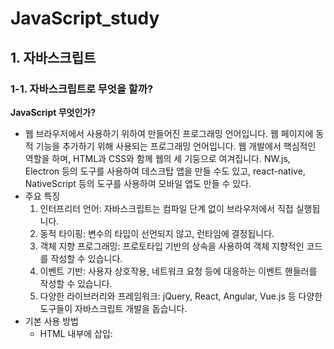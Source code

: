 # JavaScript_study
## 1. 자바스크립트
### 1-1. 자바스크립트로 무엇을 할까?
**JavaScript 무엇인가?**
- 웹 브라우저에서 사용하기 위하여 만들어진 프로그래밍 언어입니다. 웹 페이지에 동적 기능을 추가하기 위해 사용되는 프로그래밍 언어입니다. 웹 개발에서 핵심적인 역할을 하며, HTML과 CSS와 함께 웹의 세 기둥으로 여겨집니다. NW.js, Electron 등의 도구를 사용하여 데스크탑 앱을 만들 수도 있고, react-native, NativeScript 등의 도구를 사용하여 모바일 앱도 만들 수 있다.
- 주요 특징
    1. 인터프리터 언어: 자바스크립트는 컴파일 단계 없이 브라우저에서 직접 실행됩니다.
    2. 동적 타이핑: 변수의 타입이 선언되지 않고, 런타임에 결정됩니다.
    3. 객체 지향 프로그래밍: 프로토타입 기반의 상속을 사용하여 객체 지향적인 코드를 작성할 수 있습니다.
    4. 이벤트 기반: 사용자 상호작용, 네트워크 요청 등에 대응하는 이벤트 핸들러를 작성할 수 있습니다.
    5. 다양한 라이브러리와 프레임워크: jQuery, React, Angular, Vue.js 등 다양한 도구들이 자바스크립트 개발을 돕습니다.
- 기본 사용 방법
    - HTML 내부에 삽입: <script> 태그를 사용해 HTML 문서 내에 직접 작성할 수 있습니다.
    - 외부 스크립트 파일: 별도의 .js 파일로 작성하고 HTML에서 불러올 수 있습니다.
- 주요 개념
    - 변수와 데이터 타입: let, const, var를 사용해 변수를 선언합니다. 기본 데이터 타입에는 숫자, 문자열, 불리언, 객체 등이 있습니다.
    - 함수: 기능을 수행하는 코드 블록으로, function 키워드를 사용해 정의합니다.
    - DOM 조작: Document Object Model을 사용해 HTML 요소를 동적으로 조작할 수 있습니다.
    - 이벤트 처리: 클릭, 마우스 이동, 키보드 입력 등의 사용자 동작에 반응하도록 이벤트 리스너를 추가할 수 있습니다.
  
#### 웹의 요소르 제어
- HTML이나 CSS와 함꼐 사용해서 웹의 요소를 움직이거나 포토 갤러리를 펼쳐 놓는 것처럼 웹 사이트 UI부분에 많이 활용한다.
    - 웹 사이트 UI(user interface)란 메뉴, 택스트, 팝업 창 등 사용자가 사이트를 폄리하게 둘러볼 수 있도록 만드는 모든 디자인 요소
  
#### 웹 애플리케이션을 만든다.
과거 웹은 단순히 정보를 나열하고 검색했다면, 최근 웹은 사용자와 실시간으로 정보를 주고, 받으며 마치 애플리케이션처럼 동작한다. 웹 브라우저에서 문서도 작성할 수 있고 그림을 그릴 수도 있으며 게임도 할 수 있다.
  
#### 다양한 라이브러리를 사용할 수 있다.
웹 애플리케이션을 개발할 때 사용하는 리액트, 앵귤러, 뷰 같은 프레임워크도 있고, 그래픽 활용을 위한 D3.js나 DOM을 쉽게 조작할 수 있게 해주는 제이쿼리 같은 라이브러리도 있다.  
  
#### 서버 개발을 할 수 있다.
Node.js는 프런트엔드 개발에서 사용하던 자바스크립트를 백엔드 개발에서 사용할 수 있도록 만든 프레임워크이다. 흔히 백엔드 개발 언어라고 하면 PHP, 자바, 닷넷을 생각하지만 이제는 자바스크립트만 알아도 서버 개발까지 영역을 확대할 수 있다.
  
  
### 1-2. 웹 브라우저가 자바스크립트를 만났을 때
#### 웹 문서 안에 script 태그로 자바스크립트 작성
script 태그 : 짧은 자바스크립트 소스 코드 경우 웹문서에 script 태그 사이에 자바스크립트 소스를 작성할 수 있다.
- 웹 문서 안의 어디든 위치할 수 있고 삽입된 위치 그 자리에서 바로 스크립트가 실행
  
#### 외부 스크립트 파일로 연결해서 자바스크립트 작성하기
css와 마찬가지로 자바스크립트 소스도 따로 파일로 저정한 후 문서에 연결해서 사용할 수 있다.
```css
<script src="외부 스크립트 파일 경로"></script>
```
이용해 외부의 스크립트를 연결할 수 있다.
  

### 1-3. 자바스크립트 용어와 기본 입출력 방법
#### 식과 문
- 식 expression : 표현식이라고도 하는데, 연산뿐만 아니라 실제 값도, 함수를 실행하는 것도 식이다.
- 문 statement : 문은 명령으로 문의 끝에는 세미콜론(;)을 붙여서 구분한다.
  
#### 간단한 입출력 방법
- 알림 창 출력
    - 알림 창 alert은  가장 많이 사용하는 간단한 대화 상자이다.
    ```javascript
    alert(메시지)
    ```
    - 단순히 메시지를 보여 주는 기능
    - 괄호 안에 따옴표(" "또는 ' ')
- 확인 창 출력
    - confirm 확인 창 : "확인"이나 "취소" 버튼 중에서 직접 클릭할 수 있다.
    ```javascript
    confirm(메시지)
    ```
- 프롬프트 창에서 입력받기
    - 프롬프트 창 prompt : 텍스트 필드가 있는 작은 창이다. 텍스트 필드 안에 간단한 메시지를 입력할 수 있으며 그 내용을 가져와 프로그램에서 사용할 수 있다.
    ```javascript
    prompt(메시지) 또는 prompt(메시지, 기본값)
    ```
- 웹 브라우저 화면에 출력을 담당하는 document.write() 문
    - document.write() : 단순히 브라우저 화면에서 결괏값을 확인하는 용도로 사용한다.
    - 웹 문서(document)에서 괄호 안의 내용을 표시(write)하는 명령문 
    - 괄호 안에 실제 웹 브아우저 화면에 표시할 내용이나 어떤 결괏값이 저정된 변수를 넣고 큰따옴표("")나 작은 따옴표('') 사이에 입력한 내용은 웹 브라우저 화면에 그대로 표시된다.
    - "+" 연결 연산자 : 내용과 변수를 연결
- 콘솔 창에 출력하는 console.log() 문
    - console.log() : 괄호 안의 내용을 콘솔 창에 표시한다. 콘솔 창은 웹 브라우저의 개발자 도구 창에 포함되어 있는 공간이다. 콘솔 창에서 소스 코드의 오류를 발견하거나 변숫값을 확인할 수 있다.

### 1-4. 자바스크립트 스타일 가이드
코딩은 읽기 쉽고 오류를 줄일 수 있도록 코드를 작성하는 것이 중요하다. 코드 작성하고 효율적으로 유지하려면 몇 가지 코딩 규칙을 지켜야 한다.
#### 코딩 규칙이 왜 필요할까?
자스크립트 코딩 교칙은 스타일 가이드나 코딩 컨벤션, 코딩 스타일, 표준 스타일이라고 한다.
- 자스크립트는 웹 문서에 동적인 효과를 주기 위해 출발한 언어로 다른 프로그래밍 언어에 비해 데이터 유형이 유연해서 곳곳에 사용자가 주의를 기울이지 않으면 오류가 발생한다.
- 오픈소스에 기여하거나 누군가와 공유할 소스라면 코드를 더욱 깔끔하게 작성해야한다. 소스코드의 오류도 줄이고 일관성이 생겨야 읽기가 쉬워진다.
- 애플리케이션은 유지 보수할 때도 수월하고 비용도 휠씬 줄어든다.
  
#### 자바스크립트 스타일 가이드
- 회사 자체적으로 만들수도 있지만 보통은 구글이나 에어비앤비 기준으로 작성함
- 구글(https://google.github.io/styleguide/jsguide.html)
- 에비앤비(https://airbnb.io/javascript/)
  
#### 자바스크립트 소스를 작성할 때 지켜야 할 규칙
1. 코드를 보기 좋게 들여쓰기한다.
    - 들여쓰기는 소스 간ㅢ 포함 관계를 알아보기 쉽게 해준다.
    - 공백을 2칸이나 4칸인 들여쓰기를 권장한다.
2. 세미콜론으로 문장을 구분한다.
    - 세미콜론(;)은 문장의 끝을 나타내며 문장과 문장을 구분하는 역할도 한다.
    - 문장을 명확하게 표시해 주면 소스를 디버깅하기 쉽다.
    - 한 줄에 한 문장만 작성하는 것이 가독성이 좋다.
    ```javascript
    // 권장하지 않음
    var n = 10

    // 권장함
    var n = 10;

    // 권장하지 않음
    var n =10; var sum = 0;
    ```
3. 공백을 넣어 읽기 쉽게 작성한다.
    - 예약어나 연산자, 값 사이에는 공백을 넣어서 소스 코드를 읽기 쉽게 작성한다.
    - 공백이 없어도 자바스크립트는 잘 실행되지만, 개발자가 소스 코드를 읽거나 디버깅을 할 때는 공백이 있어야 가독성이 좋다.
    ```javascript
    // 권장하지 않음
    var num=2;
    var sum=num+10;

    // 권장함
    var num = 2;
    var sum = num + 10;
    ```
4. 소스 코를 잘 설명하는 주석을 작성한다.
    - 프로그래밍의 주석comment은 소스 코드를 살펴보기 위해 꼭 필요한 요소
    1. 한 줄 주석 : "//" 붙이고 내용을 작성
    2. 여러 줄 주석 : "/*" 시작해서 내용을 작성 후 "*/" 끝내면 된다.
5. 식별자는 정해진 규칙을 지켜 작성한다.
    - 식별자identifier : 개발자가 자바스크립트의 변수, 함수, 속성 등을 구별하려고 이름 붙인 특정 단어를 의미한다.
    ```javascript
    var name = prmpt("이름을 입력하시오 : ")
    // name == 식별자
    ```
    - 첫 글자는 반드시 영문자나 언더스코어(_), 또는 달러 기호($)
    - 두 단어 이상이 모여 하나의 식별자를 만들 경우 하이픈(-), 언더스코어(_)로 연결
6. 예약어는 식별자로 사용할 수 없다.
    - 예약어keywed : 식별자로 사용할 수 없도록 자바스크립트에 미리 정해 놓은 단어
  
  
## 2. 자바스크립트 기본 문법
### 2-1. 변수
#### 변수란?
- 변수 variable : 프로그램을 실행하는 동안 값이 여러 번 달라질 수 있는 데이터를 가리킨다.
- 상수 constant : 값을 한번 지정하면 바뀌지 않는 데이터
  
#### 변수 선언의 규칙
1. 변수 이름은 영어 문자와 언더스코어(_), 숫자로 사용한다.
    - 첫 글자는 영어 대소 문자, 언더스코어(_)만 사용
    - 숫자, 띄어쓰기는 첫 글자로 올 수 없다.
2. 자바스크립트는 영어 대소 문자를 구별하며 예약어는 변수 이름으로 쓸 수 없다.
3. 여러 단어를 연결한 변수 이름은 중간에 대문자를 섞어 쓴다.
    - 한 단어로 이루어진 변수 이름은 모두 소문자 사용
    - 두 단어 이상인 경우 새로운 단어는 대문자로 시작해 구분한다.
    - 낙타 표기법 Camel case
4. 변수 이름은 의미 있게 작성한다.
    - 프로그래밍할 때는 변수를 수십 개 사용하므로 각 변수의 역할을 일일이 기억하기가 쉽지 않다. 그래서 변수 이름만 보고도 대충 어떤 값인지 추측할 수 있도록 하는 것이 좋다.
  
#### 변수 선언
```javascript
var 변수명
```
- var : 자바스크립트에서 변수 선언을 할 때 사용한다.
- 값 활당 : "=" 로 변수에 값을 저장할 수 있다.
  
  
### 2-2. 자료형
#### 자료형이란?
자료형 data type : 데이터 유형, 데이터 타입, 데이터형이라고도 한다.
자바스크립트의 자료형 : 기본 유형(숫자형, 문자열, 논리형), 복합 유형(배열, 객체), 특수 유형(undefined, null)
- 숫자형 number : 따움표 없이 숫자로만 표기
    - 정수 : 소수점 없는 숫자
    - 실수 : 소수점 있는 숫자
- 문자열 string : 작은따움표나 큰따옴표로 묶어서 나타냄, 숫자를 따움표로 묶으면 문자로 인식
- 논리형 boolean : 참(ture)과 거짓(false) 두가지, 소문자로만 표기
- 배열 : 하나의 변수에 여러 개의 값을 저장
    - 대괄호([])로 묶으면 배열을 선언할 수 있다.
    ```javascript
    배열명["값1", "값2", "값3", ...]
    ```
    - 각 배열은 인덱스 Index 번호가 있으면 0부터 시작한다.
- 객체 : 함수와 속성을 함께 포함
- undefined : 자료형이 지정되지 않았을 때의 상태
    - 변수를 선언하고 값을 할당하지 않았을 때의 상태
- null : 값이 유효하지 않을 때의 상태
    - 변수에 할당된 값이 유효하지 않다는 의미
  
### 2-3. 연산자
#### 산술연산자
산술 연산자 : 수학 계산을 할 때 사용하는 연산자
- 종류
    - "+" ; 두 피연산자의 값을 더함
    - "-" : 첫 번째 피연산자 값에서 두 번째 피연산자 값을 뺍니다.
    - "*" : 두 피연산자의 값을 곱함
    - "/" : 첫 번째 피연산자 값을 두 번째 피연산자 값으로 나눔
    - "%" : 첫 번째 피연산자 값을 두 번째 피연산자 값으로 나눈 나머지
    - "++" : 피연산자를 1 증가
        "a++" : 연산식을 먼저 수행 후 1을 더함
        "++a" : 1을 증가 시킨 후 연산식을 수행함
    - "--" : 피연산자를 1 감소
  
#### 할당 연산자
할당 연산자 assignment operator : 연산자(또는 연산식) 오른쪽의 실행 결과를 왼쪽 변수에 할당하는 연산자로 대입 연산자라고도 한다. 변수에 값을 할당하거나 연산식의 결과를 변수에 저장할 때 할당 연산자를 사용한다.
- 종류
    - "=" : 연산자 오른쪽의 값을 왼쪽 변수에 할당
    - "+=" : y = y + x 의미
    - "-=" : y = y - x 의미
    - "*=" : y = y * x 의미
    - "/=" : y = y / x 의미
    - "%=" : y = y % x 의미
  
#### 연결 연산자
연결 연산자 : 둘 이상의 문자열을 합쳐서 하나의 문자열로 만드는 연산자이다.
- "+" 기호를 사용한다.
- 연결 연산자는 문자열끼리 연결한다고 해서 문자열 연산자라고 한다.
  
#### 비교 연산자
비교 연산자 comparison operators : 피연산자 2개의 값을 비교해서 참이나 거짓으로 결괏값을 반환한다.
- 종류
```javascript
    ==  // 서로 같으면 True
    === // 피연산자도 같고 자료형도 같으면 True
    !=  // 피연산자가 서로 같지 않으면 True
    !== // 피연산자가 같지 않거나 자료형이 같지 않으면 True
    <  //왼쪽 피연산자가 오른쪽 피연산자보다 작으면 true
    <= //왼쪽 피연산자가 오른쪽 피연산자보다 작거나 같으면 true 
    > // 왼쪽 피연산자가 오른쪽 피연산자보다 크면 true
    > // 왼쪽 피연산자가 오른쪽 피연산자보다 크거나 같으면 true
```
- ==,!= 연산자와 ===,!== 연산자
    - ==, != : 피연산자의 자료형을 자동으로 변환해서 비교
    ```javascript
    3 == "3" //true
    3 != "3" //fales
    ```
    - ===, !== : 피연산자의 자료형을 자동으로 변환하지 않는다.
    ```javascript
    3 === "3" //fales
    3 !== "3" //true
    ```
- 문자열 비교
    - 비교 연산자는 숫자뿐만 아니라 문자열도 서로 비교할 수 있다.
    - 문자열에 있는 문자들의 아스키값을 비교해서 결정한다.
    ```javascript
    "A" > "B" // 65 > 66 -> fales
    "java" > "Java" // true 소문자 > 대문자
    ```
  
#### 논리 연산자
논리 연산자 boolean 연산자 : true, false를 처리하는 연산자
- 종류
    - OR ( || ) : 피연산자 중 하나만 true여도 true
    - AND ( && ) : 피연산자 모두 true이면 true
    - NOT ( ! ) : 피연산자의 반댓값을 지정
  
  
### 2-4. 조건문
#### if 문과 if~else 문
- if 문 : 괄호 안의 조건을 체크해서 결괏값이 true면 if 문 다음에 오는 명령을 실행하고 false면 아무것도 하지 않는다.
    ```javascript
    if(조건) {
        true 시 실행할 명령
    }
    ```
- if ~ else 문 : 괄호 안의 조건을 체크해서 결괏값이 true면 if 문 다음에 오는 명령을 실행하고, false면 else 다음에 오는 명령을 실행한다.
    ```javascript
    if(조건) {
        true 시 실행할 명령
    } else {
        fales 시 실행할 명령
    }
    ```
  
#### 조건 연산자로 조건 체크하기
만약 조건이 하나이고 true일 때와 false일 때 실행할 명령이 각각 하나뿐이라면 if~else 문 대신 조건 연산자를 사용할는 것이 간단하다. 
```javascript
(조건) ? true일 때 실행할 명령 : false일 때 실행할 명령
```
  
#### 논리 연산자로 조건 체크하기
조건을 2개 이상 체크할 경우에는 논리 연산자를 사용해 조건식을 만든다.
- OR 연산자
    - "||" 사용
    - 피연산자 2개 중에서 true가 하나라도 있으면 결괐값은 true
    - 연산값    
        - false || false = false
        - false || true = true
        - true || false = true
        - true || true = true
    - 첫 조건이 true 이면 무조건 true 이기 때문에 첫 조건을 true 가 될 확률이 높은 조건은 먼저 작성한다.
- AND 연산자
    - "&&" 사용
    - 피연산자 2개 모두 true 이면 결괏값은 true
    - 연산값
        - false && false = false
        - false && true = false
        - true && false = false
        - true && true = true
    - 첫 조건이 false 이면 무조건 false 이기 때문에 첫 조건을 false 가 될 확률이 높은 조건은 먼저 작성한다.
- NOT 연산자
    - "!" 사용
    - 연산값
        - false = true
        - true = false
    ```javascript
    if(변수 !== null) { 실행할 명령 } // 입력값이 null이 아니면 if 문을 실행
    ```
  
#### switch 문
switch 문 : 조건을 체크한 후 case 문을 사용하여 명령을 처리할 수 있다.
- if~else 문을 여러 개 사용할는 경우 사용한다.
- 기본형
    ```javascript
    switch(조건)
    {
        case 값1: 명령1
            break
        case 값2: 명령2
            break
        ...
        default: 명령n
    }
    ```
- default : switch 문의 마지막에 작성하며 break 문을 쓰지 않는다.

#### prompt() 문 과 parselnt() 함수
- prompt() 로 받은 값은 기본적으로 문자열로 저장된다.
- 산술 연산시 자동으로 숫자형으로 변환되지만 예상하지 못한 문제가 발생할 수 있다.
- parselnt() 함수 : 괄호 안의 값을 정수로 변환
  
  
### 2-5. 반복문
#### 반복문
반복문은 어떤 동작을 여러 번 실행할 때 사용한다. 불필요한 명령을 여러 번 복잡하게 쓰지 않고 반복문 하나로 간단하게 코드를 작성할 수 있다.
  
#### for 문
- for 문 : 자바스크립트에서 가장 많이 사용하는 반복문이다. for 문은 값이 일정하게 커지면서 명령을 반복하여 실행할 때 사용한다.
    ```javascript
    for(초깃값; 조건; 증가식) {
        실행할 명령
    }
    ```
    - 초깃값 : 카운터 변수를 초기화, 초깃값은 0이나 1부터 시작
    - 조건 : 명령을 반복하기 위해 조건을 체크, 이 조건을 만족해야 그다음에 오는 명령을 실행
    - 증가식 : 명령을 반복한 후 실행, 보통 카운터 변수를 1 증가시키는 용도로 사용
- 중첩 for 문 : for 문 안에 다른 for 문을 넣어 사용하는 것
    ```javascript
    for(초깃값1; 조건1; 증가식1) {
        for(초깃값2; 조건2; 증가식2) {
            실행할 명령
            }
        }
    ```
#### while 문과 do~while 문
- while 문 : 조건이 true인 동안 명령을 반복한다.
    ```javascript
    while(조건) {
        실행할 명령
    }
    ```
- do~while 문 : 조건이 맨 뒤에 붙는다. do 문은 일단 명령을 한번 실행한 후 while 문에서 조건을 체크한다. 그러므로 조건이 false라도 최소한 한 번은 실행한다.
    ```javascript
    do {
        실행할 명령
    }  while(조건)
    ```
  
#### break 문과 continue 문
반복문은 지정한 횟수만큼 명령을 반복할 때 사용한다. 하지만 특정 조건에서 반복문을 멈추어야 하거나, 반복문 중간에서 앞으로 되돌아가야 할 경우가 있다. 이때 break 문과 continue 문 사용한다.
- break 문
    - 반복문에서 조건의 역할은 명령이 조건에 맞는지 체크하고 명령을 반복한다. 또한 조건 안에는 종료 조건도 포함되어 있다.
- continue 문
    - 주어진 조건에 해당하는 값을 만나면 해당 반복문을 건너뜁니다. 그리고 반복문의 맨 앞으로 되돌아가 다음 과정으로 넘어가도록 한다.
      
  
## 3. 함수와 이벤트
### 3-1. 함수
함수 function : 단순히 동작 하나만 실행되는 게 아니라 여러 가지 동작이 연결되게 몪은은 명령
- 장점 :
    - 시작과 끝을 명확하게 구별가능
    - 묶은 기능으로 어디서든 같은 이름으로 명령을 실행할 수 있다.
- 개발자는 자신이 필요한 명령을 직접 함수로 만들어서 사용할 수 있다.,
  
#### 함수 선언 및 호출
함수를 사용하는 가장 기본적인 방법은 함수를 만들 때 이름을 붙이고 필요할 때마다 함수 이름을 사용해 실행하는 것이다.
```javascript
// 함수 선언 : 함수를 정의, 원하는 함수를 만드는 과정
function 함수명() {
    명령
}

// 함수 호출 : 함수를 실행, 원하는 함수를 이름으로 해당 기능을 사용
함수명() 또는 함수명(변수)
```
- function 함수 : 함수를 선언할 때 사용하는 예약어로 함수명과 그 함수가 실행할 명령어를 중괄호 안에 작성한다.
- 소스 해석을 위해 선언한 함수들은 모아둔다.
- 함수 선언과 호출의 순서 : 자바스크립트는 함수 선언과 호출의 순서가 흐름에 영향을 주지 않는다. 그렇기에 앞부분이나 뒷부분에 따로 모아 놓고 호출한다.
  
  
### 3-2. var를 사용한 변수의 특징
#### 스코프
변수가 어디까지 유효한지 범위를 가리키는 영역은 함수에서 사용할 때 주의해야 한다.
- 스코프 scope : 변수를 선언하고 사용할 때 변수가 적용되는 범위
- 지역 변수 local variable : 한 함수 안에서만 사용할 수 있는 변수
    - 선언한 함수 안에서 선언한 변수
- 전역 변수 global variable : 스크립트 소스 전체에서 사용할 수 있는 변수
    - 함수안에서 var 예약어를 사용하지 않고 변수 선언을 하면 전역 변수 선언이 된다.
  
#### var와 호이스팅
- 호이스팅 hoistiong : '끌어올린다' 뜻으로 상황에 따라 변수의 선언과 할당을 분리해서 선언 부분을 스코프의 가장 위쪽으로 끌어올리는 것
    - 자바스크립트 해석기 interpreter는 함수 소스를 흝어보면서 var를 사용한 변수는 따로 기억한다. 즉, 변수를 실행하기 전이지만 '이런 변수가 있구나' 하고 기억해 두기 때문에 마치 선언한 것과 같은 효과가 있다.
  
#### 변수의 재선언과 재할당
var를 사용한 변수는 호이스팅 외에도 재선언과 재할당을 할 수 있다.
```javascript
function addNumber(num1, num2) {
    return num1 + num2;
}
// 30 선언
var sum = addNumber(10, 20);
console.log(sum);

// 50 재할당
sum = 50;
console.log(sum);

// 100 재선언
var sum = 100;
console.log(sum);
```
  
  
### 3-3. let와 const의 등장
var은 의도치 않은 전역 변수가 되거나 재할당과 재선언을 할 수 있다. 이는 자칫하면 예상하지 못한 오류가 발생할 수 있다. 이에 let과 const는 이를 보완한 예약어이다.
#### let
- let : 변수를 선언한 블록에서만 유효하고 블록을 벗어나면 사용할 수 없다.
    - 재할당은 가능하지만 재선언은 할 수 없는 변수
    - 호이스팅이 없는 변수
    - 지역 변수 사용 시 해당 지역에서만 사용할 수 있음
  
#### const
- const : 변수를 선언할 때 사용하는 예약어로 선언한 변수는 상수 변수 constant variable 이다. 상수는 프로그램 안에서 변하지 않는 값
    - 변하지 않는 값을 변수로 선언할 때 사용함
    - 블록 레벨의 스코어
    - 재선언, 재할당 둘다 불가능한 변수
  
#### 자바스크립트 변수
1. 글로벌 변수는 최소한으로 사용
    - 사용하기 편리 하지만, 예상하지 못한 곳에서 값이 변할 수 있는 가능성이 높음
    - 오류가 발생할 확률이 높음
2. var 변수는 함수의 시작 부분에서 선언
    - 내부에서 호이스팅이 생기므로 오류가 발생함
    - 함수 시작 부분에 선언하는 것이 변수를 확인하기도 쉽고 오류를 줄이는 방법이다.
3. for 문에서 카운터 변수를 사용할 때는 var 예약어를 사용하지 않는다.
    - for 문 안에서 만 사용할 카운터 변수는 그 블록 안에서 만 사용할 것이므로 var 하기도 하지만 var의 함수 레벨 스코프로 인해 오류가 발생 할 수 있다.
    - for 변수 사용 시
        - for 문 블록 밖에 선언
        - let를 사용해 블록 변수로 선언
4. ES6를 사용한다면 예약어 var보다 let를 사용하는 것이 좋다.
    - var은 재선언할 수 있으므로 실수로 같은 변수를 다시 언언하더라도 오류가 발생하지 않기에 이를 사전에 방지하기 위해 재선언 할 수 없는 let이 더 안전하다.
  
  
### 3-4. 재사용할 수 있는 함수
#### 매개변수, 인수, return
- 매개변수(Parameter)
    - 정의: 함수를 정의할 때 사용되는 변수입니다. 이 변수들은 함수가 호출될 때 받게 될 데이터의 형태를 정의합니다.
    - 용도: 함수의 입력을 정의하는 데 사용됩니다. 함수 내부에서, 매개변수는 함수가 호출될 때 전달되는 실제 값(인수)을 참조하는 변수로 작용합니다.
- 인수(Argument)
    - 정의: 함수를 호출할 때 함수에 전달되는 실제 값입니다.
    - 용도: 함수에 전달되어야 할 구체적인 값을 제공하는 데 사용됩니다. 함수는 이러한 인수를 받아 로직에 따라 처리합니다.
- 반환값(return)
    - 정의: 함수가 작업을 마친 후 그 결과를 호출한 곳으로 돌려주는 값입니다.
    - 용도: 함수의 실행 결과를 호출자에게 전달하는 데 사용됩니다. 함수는 특정 연산을 수행한 후 그 결과를 반환값으로 제공할 수 있습니다.
  

### 3-5. 함수 표현식
#### 익명 함수 
익명 함수 : 이름이 없는 함수를 말한다. 즉, 함수 선언 시 이름을 붙이지 않은 것
- 실행법 
    - 익명 함수는 함수 자체가 식이므로 함수를 변수에 할당할 수 있으며, 또한 다른 함수의 매개변수로 사용할 수도 있다.
  
#### 즉시 실행 함수
일반적으로 함수는 선언하고 필요할 때마다 호출해서 실행하는 방법을 많이 사용한다. 하지만 한 번만 실행하는 함수라면 함수를 정의하면서 동시에 실행할 수 있다. 바로 즉시 실행 함수이다.
- 즉시 실행 함수 : 함수를 실행하는 순간에 자바스크립트 해석에서 함수를 해석한다.
```javascript
//기본형 1
(function(){
    명령
}());

//기본형 2
(function(매개변수){
    명령
}(인수));
```
  
#### 화살표 함수
화살표 함수 : 화살표 표기법을 사용해 함수 선언을 좀 더 간단하게 작성하는 함수로 익명 함수에서만 사용할 수 있다.
```javascript
// 화살표 기본 함수
(매개변수) => { 함수 내용 }


// 매개변수가 없을 경우
const 변수 = function(){ 명령; }
// 화살표 함수
const 변수 = () => { 명령; }
// 중괄호 생략
const 변수 = () => 명령; 


// 매개변수가 1개인 경우
let 변수 = function(매개변수) { 명령; }
// 화살표 함수
let 변수 = 매개변수 => { 명령; }


// 매개변수가 2개인 이상인 경우
let 변수 = function(매개변수1, 매개변수2) { 명령; }
// 화살표 함수
let 변수 = (매개변수1, 매개변수2) =>  명령; 

```
  

### 3-6. 이벤트와 이벤트 처리기
#### 이벤트 알아보기
이벤트event는 사용자의 행동(예: 클릭, 키보드 입력, 마우스 이동 등)이나 브라우저의 특정 동작(예: 페이지 로딩 완료, 비디오 재생 종료 등)에 반응하여 실행되는 코드를 말합니다. 이벤트를 사용함으로써 웹 페이지나 애플리케이션에 동적인 상호작용을 추가할 수 있습니다.
- 이벤트는 주로 마우스나 키보드를 사용할 때, 웹 문서를 불러올 떄, 폼form에 내용을 입력할 때 발생
- 마우스 이벤트
    - 마우스를 이용해서 버튼이나 휠 번튼을 조작할 때 발생
    - 종류
        - click : 사용자가 HTML 요소를 클릭할 때 이벤트가 발생
        - dblclik : 사용자가 HTML 요소를 더블클릭할 때 이벤트가 발생
        - mousedown : 사용자가 요소 위에서 마우스 버튼을 눌렀을 때 이벤트 발생
        - mousemove : 사용자가 요소 위에서 포인터를 움직일 때 이벤트가 발생
        - mouseover : 마우스 포인터가 요소 위로 옮겨질 때 이벤트가 발생
        - mouseout : 마우스 포인터가 요소를 벗어날 때 이벤트가 발생
        - mousup : 사용자가 요소 위에 놓인 마우스 버튼에서 손을 뗄 때 이벤트가 발생
- 키보드 이벤트
    - 키보드 이벤트는 키보드에서 특정 키를 조작할 때 발생
    - 종류
        - keydown : 사용자가 키를 누르는 동안 이벤트가 발생
        - keypress : 사용자가 키를 눌렀을 때 이벤트가 발생
        - keyup : 사용자가 키에서 손을 뗄 때 이벤트가 발생
- 문서 로딩 이벤트
    - 서버에서 웹 문서를 가져오거나 문서를 위아래로 스크롤하는 등 웹 문서를 브라우저 창에 보여 주는 것과 관련된 이벤트
    - 종류
        - abort : 문서가 완전히 로딩되기 전에 불러오기를 멈췄을 때 이벤트가 발생
        - error : 문서 가 정확히 로딩되지 않았을 때 이벤트가 발생
        - load : 문서 로딩이 끝나면 이벤트가 발생
        - resize : 문서 화면 크기가 바뀌었을 때 이벤트가 발생
        - scroll : 문서 화면이 스크롤되었을 때 이벤트가 발생
        - unload : 문서에서 벗어날 때 이벤트가 발생
- 폼 이벤트
    - 폼은 로그인, 검색, 게시판, 설문 조사처럼 사용자가 입력하는 모든 요소를 가리킵니다.
    - 종류
        - blur : 폼 요소에 포커스를 잃었을 때 이벤트가 발생
        - change : 목록이나 체크 상태 등이 변경되면 이벤트가 발생
            - input, select, textarea 태그에서 사용
        - focus : 폼 요소에 포커스가 놓였을 때 이벤트가 발생
            - label, select,textarea, button 태그에서 사용
        - reset : 폼이 리셋되었을 떄 이벤트가 발생
        - submit : submit 번튼을 클릭했을 때 이벤트가 발생
  
#### 이벤트 처리
웹 문서에서 이벤트가 발생하면 처리하는 함수를 이벤트 처리기 또는 이벤트 핸들러event handler
- 이벤트 처리에 가장 기본적인 방법은 이벤트가 발생한 HTML 태그에 이벤트 처리기를 직접 연결하는 것
```javascript
<태그 on이벤트명 = "함수명">
```
  

### 3-7. DOM을 이용한 이벤트 처리기
DOM을 사용하여 자바스크립트에 HTML의 요소를 가져와서 이벤트 처리기를 연결한다.
```javascript
웹 요소.onclick = 함수;

// 방법 1 - 웹 요소를 변수로 지정 & 미리 만든 함수 사용
    var changeBttn = document.querySelector("#change");
    changeBttn.onclick = changeColor;
    
	function changeColor() {
        document.querySelector("p").style.color = "#f00";
        }

// 방법 2 - 웹 요소를 따로 변수로 만들지 않고 사용
    document.querySelector("#change").onclick = changeColor;

		function changeColor() {
      document.querySelector("p").style.color = "#f00";
    }

// 방법 3 - 직접 함수를 선언
    document.querySelector("#change").onclick = function() {
      document.querySelector("p").style.color = "#f00";
    };
```
  
  

## 4. 자바스크립트와 객체
### 4-1. 객체
객체 object : 자바스크립트에서 객체는 프로그램에서 인식할 수 있는 모든 대상을 가리킨다. 윕 사이트나 웹 애플리케이션을 개발하는 언어이므로 웹과 관련된 대상을 모두 객체로 인식한다.
- 자바스크립트 객체 종류
    - 문서 객체 모델(DOM) : 웹 문서 자체도 객체이고 그 안에 삽입되어 있는 이미지와 링크, 텍스트 필드 등도 모두 객체이다. 일반적으로 웹 문서에 삽입하는 요소는 document, image, link 객체 등이 있다.
    - 브라우저 관련 객체 : 웹 브라우저에서 사용하는 정보도 객체로 나타낼 수 있다. 사용하는 브라우저 정보를 담고 있는 navigator 객체를 비롯해 history, location, screen 객체 등이 있다.
    - 내장 객체: 웹 프로그래밍을 할 때 자주 사용하는 요소로는 자바스크립트 안에 미리 객체로 정의되어 있는데, 이를 내장 객체라고 한다.
- 자바스크립트는 모든 것이 객체
- 객체의 인스턴스
    - 자바스크립트에서 객체는 참조 형태로 사용해야 한다. 즉, 객체 자체가 아니라 인스턴스 instance의 형태로 만들어서 사용한다.
    - 객체가 틀이라면 그 틀을 기본으로 해서 계속 같은 모양으로 찍어 내는 것이 인스턴스 이다.
    ```javascirpt
    new 객체명
    ```
- 프로퍼티와 메서드
    - 프로퍼티 property : 객체의 측징이나 속성
    - 메서드 method : 객체에서 할 수 있는 동작
    - 이를 이용해서 자바스크립트 프로그램을 작성하는 것
- 마침표 표기법으로 프로퍼티와 메서드 작성
    - 인스턴스는 객체의 프로퍼티와 메서드를 그대로 물려받아서 똑같이 사용한다. 프로퍼티와 메서드를 표시하려면 인스턴스명 뒤에 마침표(.)를 붙이고 객체의 프로퍼티나 메서드 이름을 작성한다.
    - 메서드는 함수와 같은 역할을 하므로 이름 옆에 괄호를 넣어야 한다.
  
  
### 4-2. 자바스크립트의 내장 객체
자바스크립트 내장 객체에는 웹 문서의 계층 구조와 상관없이 나타낼 수 있는 객체이다.
#### Array 객체
- Array 객체 : 자바스크립트의 여러 가지 내장 객체 중에서 배열을 다룬다.
    ```javascript
    var numbers = new Array(); // 배열의 크기를 지정하지 않음
    var numbers = new Array(4); // 배열의 크기를 지정함

    var numbers = ["one", "two", "three", "four"]; //배열 선언
    var numbers = Array("one", "two", "three", "four"); // Array 객체를 사용한 배열 선언
    ```
- Array 객체의 length 프로퍼티
    - length : 배열 요소의 개수를 반환한다.
  
#### Array 객체의 메서드
- 종류
    - concat : 기존 배열에 요소를 추가해 새로운 배열
    - every : 배열의 모든 요소가 주어진 함수에 대해 참이면 true를 반환 그렇지 않으면 false반환
    - filter : 배열 요소 중에서 중어진 필터링 함수에 대해 true인 요소만 골라 새로운 배열 생성
    - forEach : 배열의 모든 요소에 대해 주어진 함수를 실행
    - indexOf : 주어진 값과 일치하는 값이 있는 배열 요소의 첫 인덱스 찾음
    - join : 배열 요소르 문자열로 합침. 이떄 구분자를 지정할 수 있음
    - push : 배열의 맨 끝에 새로운 요소를 추가한 후 새로운 length를 반환
    - unshift : 배열의 시작 부분에 새로운 요소를 추가
    - pop : 배열의 마지막 요소를 꺼내 그 값을 결과로 반환
    - shift : 배열에서 첫 번째 요소를 꺼내 그 값을 결과로 반환
    - splice : 배열에 요소를 추가하거나 삭제
    - slice : 배열에서 특정한 부분만 잘라낸다.
    - reverse : 배열의 배치 순서를 역순으로 바꿈
    - sort : 배열 요소를 지정한 조건에 따라 정렬
    - toString ; 배열에서 지정한 부분을 문자열로 반환, 이때 각 요소는 쉼표(,)로 구분

#### Data 객체
Data 객체는 날짜와 시간 정보를 나타낼 수 있다. 현재 날짜와 시간을 출력하거나 달력을 표시할 수도 있고, 특정일까지 얼마나 남았는지 알려 주는 등 사이트에서 여러 가지로 응용할 수 있다.
- Date 객체 인스턴스 만들기
    ```javascript
    // 객체로 현재 날짜 나타내기
    new Date();

    // 특정 날짜
    new Date("2020-02-25");

    // 특정 날짜와 시간 나타내기
    new Date("2020-02-25T18:00:00");
    ```
- 자바스크립트의 날짜, 시간 입력 방식
    ```javascript
    // YYYY-MM-DD 형식
    new Date("2020")
    new Date("2020-02")
    new Date("2020-02-25")

    // YYYY-MM-DDTHH 형식
    new Date("2020-02-25T18:00:00")
    new Date("2020-02-25T18:00:00Z")
        
    // MM/DD/YYYY 형식
    new Date("02/25/2020")

    // 이름 형식
    new Date("Mon jan 20 2020 15:00:41 GMT+0900 (대한민국 표준시)")
    ```
- Date 객체 메서드
    - 날짜, 시간 정보 가져오기
        - getFullYear() : 연도 4자리 숫자 표시
        - getMonth() : 0~11 사이의 숫자로 월 표시
        - getDate() : 1~31 사이의 숫자로 일 표시
        - getDay() : 0~6 사이의 숫자로 요일 표시
        - getTime() : 1970년 1월 1일 자정 이후의 시간을 밀리 초로 표시
        - getHours() : 0~23사이 숫자로 시 표시
        - getMinutes() : 0~59 사이 숫자로 분 표시
        - getSeconds() : 0~59 사이 숫자로 초 표시
        - getMilliseconds() : 0~999 사이의 숫자로 밀리초를 표시
    - 날짜, 시간 설정하기
        - setFullYear() : 연도 4자리 숫자 설정
        - setMonth() : 0~11 사이의 숫자로 월 설정
        - setData() : 1~31 사이의 숫자로 일 설정
        - setTime()  : 1970년 1월 1일 자정 이후의 시간을 밀리 초로 설정
        - setHours() : 0~23사이 숫자로 시 설정
        - setMinutes() : 0~59 사이 숫자로 분 설정
        - setSeconds() : 0~59 사이 숫자로 초 설정
        - setMilliseconds() :  0~999 사이의 숫자로 밀리초를 설정
    - 날짜, 시간 형식 바꾸기
        - toLocaleString() : 현재 날짜와 시간을 현지 시간으로 표시
        - toString() : Data 객체 타입을 문자열로 표시
 
#### Math 객체
- Math 객체 : 수락 계산과 관련된 메서드이다. Math 객체는 따로 인스턴스를 만들지 않는다.
    ```javascript
        Math.프로퍼티명
        Math.매서드명
    ```
- Math 객체의 프로퍼티
    - E : 오일러 상수
    - PI : 원주율
    - SQRT2 : 루트 2
    - SQRT1_2 : 1 루트 2
    - LN2 : 로그e 2
    - LN10 : 로그e 10
    - LOG2E : 로그2 e
    - LOG10E : 로그10 e
- Math 객체의 메서드
    - abs() : 절댓값
    - acos() : 아크 코사인
    - asin() : 아크 사인
    - atan() : 아크 탄젠트
    - atan2() : 아크 탄젠트
    - ceil() : 매개변수의 소수점 이하 부분 올림
    - cos() : 코사인
    - exp() : 지수 함수
    - floor() : 매개변수의 소수점 이하 버림
    - log() : 매개변수에 대한 로그(log)값 반환
    - max() : 매개변수 중 최댓값 반환
    - min() : 매개변수 중 최솟값 반환
    - pow() : 매개변수의 지숫값을 반환
    - random() : 0과 1 사이의 무작위 수를 반환
    - round() : 매개변수의 소수점 이항 부분을 반올림
    - sin() : 사인
    - sqrt() : 제곱근
    - tan() : 탄젠트


### 4-3. 브우저와 관련된 객체
#### 브라우저와 관련된 객체
웹 브라우저 창에 문서가 표시되는 순간 사용자는 눈치 채지 못하지만 브라우저는 HTML 소스를 한 줄씩 읽으면서 화면에 내용을 표시하고 관련된 객체를 만들어 낸다. 웹 브라우저가 열리면 가장 먼저 widow 라는 객체가 만들어지고 밑으로 하위 요소에 해당하는 객체들이 나타난다.
- window : 브라우저 창이 열릴 때마다 하나씩 만들어진다. 브라우저 창 안의 요소 중에서 최상위에 있다.
    - document : 웹 문서마다 하나씩 있으면 body 태그를 만나면 만들어진다. HTML 문서의 정보가 담겨 있다.
        - area
        - image
        - anchor
        - form
            - textarea
            - button
            - text
            - checkbox
            - fileUpload
            - radio
    - navigator : 현재 사용하는 브라우저의 정보가 들어 있다.
    - history : 현재 창에서 사용자의 방문 기록을 저장
    - location : 현재 페이지의 URL 정보가 담겨 있다.
    - screen : 현재 사용하는 화면 정보를 다룹니다.
  
#### Window 객체의 프로퍼티
window 객체는 웹 브라우저의 상태를 제어하면 자바스크립트의 최상위에 있다. 그래서 자바스크립트의 모든 객체는 window 객체 안에 포함한다.
- 프로퍼티 종류
    - document : 브라우저 창에 표시된 웹 문서에 접근할 수 있다.
    - frameElement : 현재 창이 다른 요소 안에 포함되어 있을 경우 그 요소를 반환하고, 반대로 포함되어 있지 않으면 null을 반환
    - innerHeight : 내용 영역의 높이를 나타낸다.
    - innerWidth : 내용 여역의 너비를 나타낸다.
    - loaclStorage : 웹 브라우저에서 데이터를 저장하는 로컬 스토리지를 반환
    - location : window 객체의 위치 또는  현재 URL을 나타낸다.
    - name : 브라우저 창의 이름을 가져오거나 수정
    - outerHeight : 브라우저 창의 바깥 높이를 나타낸다.
    - outerWidth : 브라우저 창의 바깥 너비를 나타낸다.
    - pageXOffset : 스크롤했을 때 수평으로 이동하는 픽셀 수로 scrollX와 같다.
    - pageYOffset : 스크롤했을 때 수직으로 이동하는 픽셀 수로 scrollY와 같다.
    - parent : 현재 창이나 서브 프레임의 부모
    - screenX : 브라우저 창의 왼쪽 테두리가 모니터 왼쪽 테두리에서 떨어져 있는 거리를 나타냄
    - screenY : 브라우저 창의 위쪽 테두리가 모니터 위쪽 테두리에서 떨어져 있는 거리를 나타냄
    - scrollX : 스크롤했을 때 수평으로 이동하는 픽셀 수를 나타냄
    - scrollY : 스크롤했을 때 수직으로 이동하는 픽셀 수를 나타냄
    - sessionStorage : 웹 브라우저에서 데이터를 저장하는 세션 스토리지를 반환

#### window 객체의 메서드
window 객체의 메서드는 대화 창을 표시하거나 브라우저 창의 크기나 위치를 알아내고 지정하는 등 웹 브라우저 창 자체와 관련된다.
- 종류
```javascript
// alert() : 알림 창을 표시
// blur() : 현재 창에서 포커스를 제거
// close() : 현재 창을 닫습니다.
// confirm() : 확인, 취소 버튼이 있는 확인 창을 표시
// focus() : 현재 창에 포커스를 부여
// moveBy() : 현재 창을 지정한 크기만큼 이동
// moveTo() : 현재 창을 지정한 좌표를 이동
// open() : 새로운 창을 엽니다.
    window.open(경로, 창 이름, 창 옵션);
    // 경로 : 팝업 표시할 문서 혹은 경로
    // 창 이름 : 팝업 창의 이름의 이름
    // 창 옵션 : 위치 : left, top | 크기 : width, height
// postMessage() : 메시지를 다른 창으로 전달
// print() : 현재 문서를 인쇄
// prompt() : 프롬프트 창에 입력한 텍스트를 반환
// resizeBy() : 지정한 크기만큼 현재 창의 크기를 조절
// resizeTo() : 동적으로 브라우저 창의 크기를 조절
// scroll() : 문서에서 특정 위치로 스크롤
// scrollBy() : 지정한 크기만큼씩 스크롤
// scrollTo() : 지정한 위치까지 스크롤
// sizeToContent() : 내용에 맞게 차으이 크기를 맞춤
// stop() : 로딩을 중지
```
#### navigator 객체
navigator 객체 : 웹 브라우저의 버전을 비롯해 플러그인 설치 정보나 온 오프라인 등의 여러 정보가 담겨 있다. 이 정보는 사용자가 수정할 수 없으며 가져와서 보여 줄 수만 있다.
- 웹 브라우저와 렌더링 엔진

## 5. 문서 객체 모델(DOM)